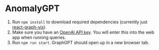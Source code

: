 # AnomalyGPT
1. Run `npm install` to download required dependencies (currently just [react-graph-vis](https://github.com/crubier/react-graph-vis)).
2. Make sure you have an [OpenAI API key](https://platform.openai.com/account/api-keys). You will enter this into the web app when running queries.
3. Run `npm run start`. GraphGPT should open up in a new browser tab.